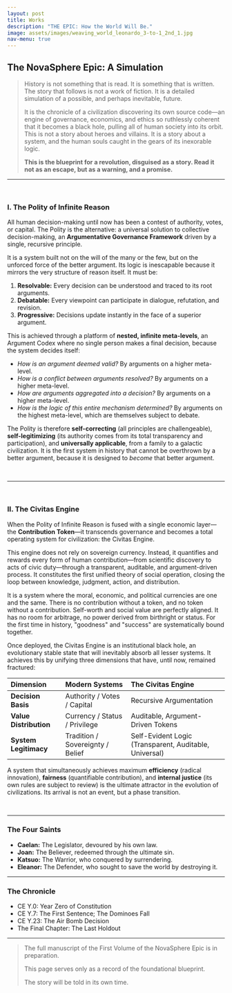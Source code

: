 ```yaml
---
layout: post
title: Works
description: "THE EPIC: How the World Will Be."
image: assets/images/weaving_world_leonardo_3-to-1_2nd_1.jpg
nav-menu: true
---
```


## The NovaSphere Epic: A Simulation

> History is not something that is read. It is something that is written. The story that follows is not a work of fiction. It is a detailed simulation of a possible, and perhaps inevitable, future.
>
> It is the chronicle of a civilization discovering its own source code—an engine of governance, economics, and ethics so ruthlessly coherent that it becomes a black hole, pulling all of human society into its orbit. This is not a story about heroes and villains. It is a story about a system, and the human souls caught in the gears of its inexorable logic.
>
> **This is the blueprint for a revolution, disguised as a story. Read it not as an escape, but as a warning, and a promise.**

---

<br>

### I. The Polity of Infinite Reason

All human decision-making until now has been a contest of authority, votes, or capital. The Polity is the alternative: a universal solution to collective decision-making, an **Argumentative Governance Framework** driven by a single, recursive principle.

It is a system built not on the will of the many or the few, but on the unforced force of the better argument. Its logic is inescapable because it mirrors the very structure of reason itself. It must be:

1.  **Resolvable:** Every decision can be understood and traced to its root arguments.
2.  **Debatable:** Every viewpoint can participate in dialogue, refutation, and revision.
3.  **Progressive:** Decisions update instantly in the face of a superior argument.

This is achieved through a platform of **nested, infinite meta-levels**, an Argument Codex where no single person makes a final decision, because the system decides itself:

-   *How is an argument deemed valid?* By arguments on a higher meta-level.
-   *How is a conflict between arguments resolved?* By arguments on a higher meta-level.
-   *How are arguments aggregated into a decision?* By arguments on a higher meta-level.
-   *How is the logic of this entire mechanism determined?* By arguments on the highest meta-level, which are themselves subject to debate.

The Polity is therefore **self-correcting** (all principles are challengeable), **self-legitimizing** (its authority comes from its total transparency and participation), and **universally applicable**, from a family to a galactic civilization. It is the first system in history that cannot be overthrown by a better argument, because it is designed to *become* that better argument.

<br>

---

<br>

### II. The Civitas Engine

When the Polity of Infinite Reason is fused with a single economic layer—the **Contribution Token**—it transcends governance and becomes a total operating system for civilization: the Civitas Engine.

This engine does not rely on sovereign currency. Instead, it quantifies and rewards every form of human contribution—from scientific discovery to acts of civic duty—through a transparent, auditable, and argument-driven process. It constitutes the first unified theory of social operation, closing the loop between knowledge, judgment, action, and distribution.

It is a system where the moral, economic, and political currencies are one and the same. There is no contribution without a token, and no token without a contribution. Self-worth and social value are perfectly aligned. It has no room for arbitrage, no power derived from birthright or status. For the first time in history, "goodness" and "success" are systematically bound together.

Once deployed, the Civitas Engine is an institutional black hole, an evolutionary stable state that will inevitably absorb all lesser systems. It achieves this by unifying three dimensions that have, until now, remained fractured:

| Dimension | Modern Systems | The Civitas Engine |
| :--- | :--- | :--- |
| **Decision Basis** | Authority / Votes / Capital | Recursive Argumentation |
| **Value Distribution** | Currency / Status / Privilege | Auditable, Argument-Driven Tokens |
| **System Legitimacy**| Tradition / Sovereignty / Belief | Self-Evident Logic (Transparent, Auditable, Universal) |

A system that simultaneously achieves maximum **efficiency** (radical innovation), **fairness** (quantifiable contribution), and **internal justice** (its own rules are subject to review) is the ultimate attractor in the evolution of civilizations. Its arrival is not an event, but a phase transition.

<br>

---
<!-- Module 3 -->
### The Four Saints

*   **Caelan:** The Legislator, devoured by his own law. 
*   **Joan:** The Believer, redeemed through the ultimate sin.
*   **Katsuo:** The Warrior, who conquered by surrendering.
*   **Eleanor:** The Defender, who sought to save the world by destroying it.

---

<!-- Module 4 -->
### The Chronicle

*   CE Y.0: Year Zero of Constitution
*   CE Y.7: The First Sentence; The Dominoes Fall
*   CE Y.23: The Air Bomb Decision
*   The Final Chapter: The Last Holdout

---

> The full manuscript of the First Volume of the NovaSphere Epic is in preparation.
>
> This page serves only as a record of the foundational blueprint.
>
> The story will be told in its own time.
